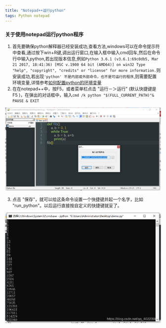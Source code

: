 ```yaml
---
title: "Notepad++运行python"
tags: Python notepad
---
```




### 关于使用notepad运行python程序

 1. 首先要确保python解释器已经安装成功,查看方法,windows可以在命令提示符中查看,通过按下win+R键,调出运行窗口,在输入框中输入cmd回车,然后在命令行中输入python,若出现版本信息,例如`Python 3.6.1 (v3.6.1:69c0db5, Mar 21 2017, 18:41:36) [MSC v.1900 64 bit (AMD64)] on win32 Type "help", "copyright", "credits" or "license" for more information.`则安装成功,若出现`'python' 不是内部或外部命令，也不是可运行的程序`,则需要配置环境变量,详情参考[如何配置python的环境变量](https://blog.csdn.net/taowuhua0505/article/details/80435374)
 2. 在在notepad++中，按F5，或者菜单栏点击 "运行－＞运行" (默认快捷键是 F5 )，在弹出的对话框中，输入`cmd /k python "$(FULL_CURRENT_PATH)"& PAUSE & EXIT`

<div align="center">
    <img src="/img/posts/technology/20190712173112386notepad1.png" >  
</div>


 3. 点击 "保存"，就可以给这条命令设置一个快捷键并起一个名字，比如 "run_python"。以后运行直接按自定义的快捷键就妥了。


 <div align="center">
    <img src="/img/posts/technology/20190712173148840notepad2.png" >  
</div>



